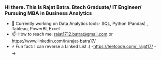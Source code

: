 ### Hi there. This is Rajat Batra. Btech Graduate/ IT Engineer/ Pursuing MBA in Business Analytics




- 🔭 Currently working on Data Analytics tools- SQL, Python (Pandas) , Tableau, PowerBI, Excel
- 📫 How to reach me: rajat1712.batra@gmail.com or https://www.linkedin.com/in/rajat-batra17/
- ⚡ Fun fact: I can reverse a Linked List :)
-https://leetcode.com/_rajat17/
-->
